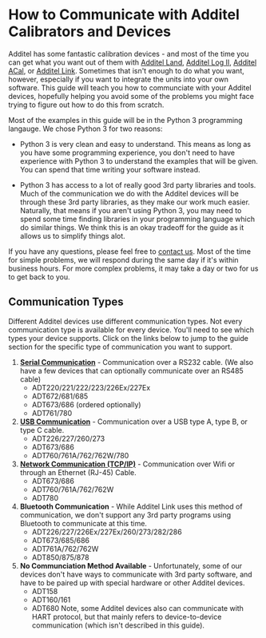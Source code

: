 # How to Communicate with Additel Calibrators and Devices

Additel has some fantastic calibration devices - and most of the time you can get what you want out of them with [Additel Land](https://www.additel.com/product-detail.html/land-pressure-software/), [Additel Log II](https://www.additel.com/product-detail.html/9502-log-II-pressure-software/), [Additel ACal](https://www.additel.com/product-detail.html/9530-acal-automatic-pressure-software/), or [Additel Link](https://www.additel.com/product-detail.html/additel-link-mobile-application/).  Sometimes that isn't enough to do what you want, however, especially if you want to integrate the units into your own software.  This guide will teach you how to communciate with your Additel devices, hopefully helping you avoid some of the problems you might face trying to figure out how to do this from scratch.

Most of the examples in this guide will be in the Python 3 programming langauge.  We chose Python 3 for two reasons:

* Python 3 is very clean and easy to understand.  This means as long as you have some programming experience, you don't need to have experience with Python 3 to understand the examples that will be given.  You can spend that time writing your software instead.
   
* Python 3 has access to a lot of really good 3rd party libraries and tools.  Much of the communication we do with the Additel devices will be through these 3rd party libraries, as they make our work much easier.  Naturally, that means if you aren't using Python 3, you may need to spend some time finding libraries in your programming language which do similar things.  We think this is an okay tradeoff for the guide as it allows us to simplify things alot.

If you have any questions, please feel free to [contact us](https://www.additel.com/contactus.html/).  Most of the time for simple problems, we will respond during the same day if it's within business hours.  For more complex problems, it may take a day or two for us to get back to you.

## Communication Types

Different Additel devices use different communication types.  Not every communication type is available for every device.  You'll need to see which types your device supports.  Click on the links below to jump to the guide section for the specific type of communication you want to support.

1) **[Serial Communication](/Serial/serial.md)** - Communication over a RS232 cable.  (We also have a few devices that can optionally communicate over an RS485 cable)
   - ADT220/221/222/223/226Ex/227Ex
   - ADT672/681/685
   - ADT673/686 (ordered optionally)
   - ADT761/780
2) **[USB Communication](/USB/usb.md)** - Communication over a USB type A, type B, or type C cable.
    - ADT226/227/260/273
    - ADT673/686
    - ADT760/761A/762/762W/780
3) **[Network Communication (TCP/IP)](/Network/network.md)** - Communication over Wifi or through an Ethernet (RJ-45) Cable.
    - ADT673/686
    - ADT760/761A/762/762W
    - ADT780
4) **Bluetooth Communication** - While Additel Link uses this method of communication, we don't support any 3rd party programs using Bluetooth to communicate at this time.
    - ADT226/227/226Ex/227Ex/260/273/282/286
    - ADT673/685/686
    - ADT761A/762/762W
    - ADT850/875/878
5) **No Communciation Method Available** - Unfortunately, some of our devices don't have ways to communicate with 3rd party software, and have to be paired up with special hardware or other Additel devices.
    - ADT158
    - ADT160/161
    - ADT680
Note, some Additel devices also can communicate with HART protocol, but that mainly refers to device-to-device communication (which isn't described in this guide).
